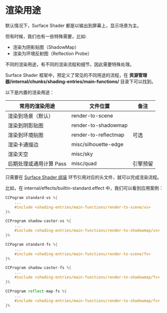 # 渲染用途

默认情况下，Surface Shader 都是以输出到屏幕上，显示场景为主。

但有时候，我们也有一些特殊需要，比如:
- 渲染为阴影贴图（ShadowMap）
- 渲染为环境反射图（Reflection Probe）

不同的渲染用途，有不同的渲染流程和细节，因此需要特殊处理。

Surface Shader 框架中，预定义了常见的不同用途的流程，在 **资源管理器/internal/chunks/shading-entries/main-functions/** 目录下可以找到。

以下是内置的渲染用途：

| 常用的渲染用途       | 文件位置             | 备注|
| -------------------- | -------------------- | --- |
| 渲染到场景（默认）   | render-to-scene      ||
| 渲染到阴影贴图       | render-to-shadowmap  ||
| 渲染到环境贴图       | render-to-reflectmap | 可选 |
| 渲染卡通描边         | misc/silhouette-edge ||
| 渲染天空             | misc/sky             ||
| 后期处理或通用计算 Pass | misc/quad            | 引擎预留 |

只需要在 [Surface Shader 组装](./shader-assembly.md) 环节引用对应的头文件，就可以完成渲染流程。

比如，在 internal/effects/builtin-standard.effect 中，我们可以看到应用案例：

```glsl
CCPogram standard-vs %{
    ...
    #include <shading-entries/main-functions/render-to-scene/vs>
}%

CCProgram shadow-caster-vs %{
    ...
    #include <shading-entries/main-functions/render-to-shadowmap/vs>
}%

CCPogram standard-fs %{
    ...
    #include <shading-entries/main-functions/render-to-scene/fs>
}%

CCProgram shadow-caster-fs %{
    ...
    #include <shading-entries/main-functions/render-to-shadowmap/fs>
}%

CCProgram reflect-map-fs %{
    ...
    #include <shading-entries/main-functions/render-to-shadowmap/fs>
}%
```
